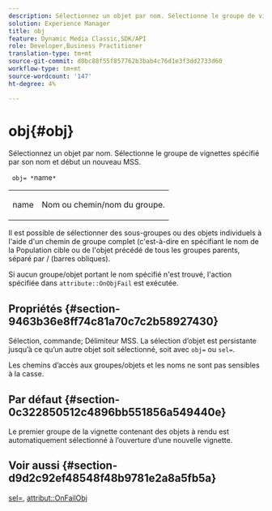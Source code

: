 ```yaml
---
description: Sélectionnez un objet par nom. Sélectionne le groupe de vignettes spécifié par son nom et début un nouveau MSS.
solution: Experience Manager
title: obj
feature: Dynamic Media Classic,SDK/API
role: Developer,Business Practitioner
translation-type: tm+mt
source-git-commit: d0bc88f55f857762b3bab4c76d1e3f3dd2733d60
workflow-type: tm+mt
source-wordcount: '147'
ht-degree: 4%

---
```



# obj{#obj}

Sélectionnez un objet par nom. Sélectionne le groupe de vignettes spécifié par son nom et début un nouveau MSS.

` obj= *`name`*`

<table id="simpletable_6E0DA6CBCDCF4CDDAFA5A4C38E0D5FC5"> 
 <tr class="strow"> 
  <td class="stentry"> <p> <span class="codeph"> <span class="varname"> name  </span> </span> </p> </td> 
  <td class="stentry"> <p>Nom ou chemin/nom du groupe. </p> </td> 
 </tr> 
</table>

Il est possible de sélectionner des sous-groupes ou des objets individuels à l&#39;aide d&#39;un chemin de groupe complet (c&#39;est-à-dire en spécifiant le nom de la Population cible ou de l&#39;objet précédé de tous les groupes parents, séparé par / (barres obliques).

Si aucun groupe/objet portant le nom spécifié n&#39;est trouvé, l&#39;action spécifiée dans `attribute::OnObjFail` est exécutée.

## Propriétés {#section-9463b36e8ff74c81a70c7c2b58927430}

Sélection, commande; Délimiteur MSS. La sélection d’objet est persistante jusqu’à ce qu’un autre objet soit sélectionné, soit avec `obj=` ou `sel=`.

Les chemins d’accès aux groupes/objets et les noms ne sont pas sensibles à la casse.

## Par défaut {#section-0c322850512c4896bb551856a549440e}

Le premier groupe de la vignette contenant des objets à rendu est automatiquement sélectionné à l’ouverture d’une nouvelle vignette.

## Voir aussi {#section-d9d2c92ef48548f48b9781e2a8a5fb5a}

[sel=](../../../../../ir-api/http-protocol/image-rendering-api-ref/c-ir-http-protocol-ref/c-ir-http-protocol-command-reference/r-ir-sel.md#reference-01322c58d414481385c29fcdd27a090b),  [attribut::OnFailObj](../../../../../ir-api/material-cat/image-rendering-api-ref/c-ir-material-catalog/c-ir-attributes-reference/r-ir-onfailobj.md#reference-4c6ba90418e84da5831f8573bbbf2c8d)
